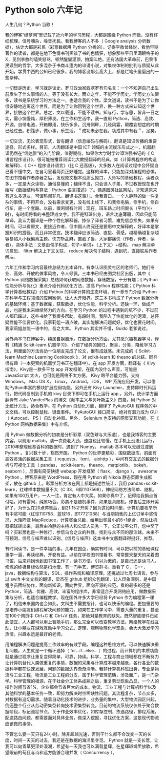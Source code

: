 # Python solo 六年记


人生几何？Python 当歌！


我的博客“绿萝间”里记载了近六年的学习历程，大都是围绕 Python 而做。没有仔细梳理，信号嘈杂，噪音扰民。看我博客的人不多（ Google analysis 分析数据），估计大都是彩民（彩票数据用 Python 分析的）。记得李敖曾经说，看他早期著作的读者，都是在地下色情书刊买错了书的色情狂，想象那些平日里满眼格子的X，见到李敖的嘻笑怒骂，顿然醍醐灌顶，拍案叫绝。还有法国大革命前，巴黎市民读到的哲学，大多混杂于书商斗篷内的诽谤小说，对集权体制的批判与质疑从此开始。学贯中西的公知已经很多，我的博客没那么高大上，都是烂笔头里磨出的一些杂碎。


一切皆是历史，学习就是读史。罗马政治家西塞罗有句名言：一个不知道自己出生前发生了什么事情的人，等于没有长大。而立之年，不能不学历史。学历史方法很多，读书是系统学习的方法之一，也适合我的个性。梁文道说，读书不是为了让你很安静地逃离这个世界，而是为了让你回到这个世界，换一种方式来认知这个世界，接触这个世界。总之，文以载道，不能不读书。知与行，学与思，皆非一日之功，需小锅慢炖，厚积薄发。在工作和生活中，我一直用 Python，简洁、高效、开源，自带电池，开箱即用，快乐多多。沉舟侧畔，几经风霜，颠覆妄想症的时期已经过去。积跬步，做小事，乐生活。＂成功未必在我，功成其中有我＂，足矣。


一切交流，无论表现形式，皆有翻译（信息编码与解码）。翻译是知识传播的重要途径，形式多样。目前，人肉翻译是中国 ICT 领域的主流娱乐形式之一，机器翻译仍然在“信达雅”的入门阶段，值得期待。如果你大学时学过谭浩强书记的《 C 语言程序设计》，很可能被推荐阅读北大教授翻译的经典，如《计算机程序的构造和解释》、《 C++ 程序设计语言》（比 C 还高级），大多数人在阅读过程中会怀疑自己看不懂中文，在自习室看两页正好睡觉。这样的译本，只能加深对编程的恐惧，在图书馆看作者原著之后，发现原文根本没那么拗口，大师写的基础教程，读者众多，一定是大众读物，通俗易懂的；翻译不当，只会误人子弟，不过教授现在也开始写《数据结构与算法：Python 语言描述》了。偶遇图灵社区网站，才知道原来有这么多道友，可谓热闹非凡。翻译书这事儿，合我胃口。一个人静静的做一件复杂的事情，不用开会，没有需求变更，没有线上线下，和我修电脑，修手机，修自行车，是一个套路。以前，很闲很有时间；现在，班车路上时间很长（平均1小时），有时间将看的书整理成文字。我不是科班出身，语言功底薄弱，因此只能简单译。我认为翻译是一种个性化解释器，掺杂了译者习惯，难免信息损失，如果有时间，可以看原文，更接近作者，但中国人终究还是要用中文解释的，好译本是掌握知识的捷径，而且非常便宜。技术翻译应该简洁、直接、骨感，越精确越复杂越容易陷入小我偏离主题。快刀斩乱麻，直截了当，大家都痛快（作者，译者，读者）。具体手法：文章由句子构成，句子=单词+（上下文）+结构。 map 解决单词意思、 filter 解决上下文关联、 reduce 解决句子结构，遇到坑，直接联系作者解决。


六年工作和学习内容最终总结为五本译作。有幸认识图灵社区的老师们，她们专业、高效、开放的做事风格，令人倾佩。三本书已经由图灵社区出版，其中《 Python 网络数据采集》总结如何获取网络数据，存储数据，十分有趣；《 Python 性能分析与优化》重点介绍代码优化方法，提高 Python 程序性能；《 Python 科学计算基础教程》介绍 Python 的科学计算的生态环境，有一章专门介绍 Python 在科学与工程领域的应用案例，让人大开眼界。这三本书构成了 Python 数据分析的基础环境：基于数据库，获取数据，优化性能，科学分析。还缺一环，做成产品，也是我未来继续努力的方向。在学习 Python 的过程中遇到的坑不少，不过前人都已踩过，这些书给了我很多帮助。有段时间，我陷入了性能优化的泥潭，总怀疑性能不佳要优化。我家莉姐一语点破，其实能解决问题就好，优化也要花时间。我家莉姐总能一语中的，吾之大幸。 Python 其实并不慢，Guido 老爹说过。


另外两本书在博客中，纯属自娱自乐。在数据分析方面，尤其感兴趣机器学习，译有《精通 Scikit-learn 机器学习》，介绍了经典的回归，聚类，分类，降维学习方法，用里面的方法协助一位朋友完成了论文，很有成就感。未完成的《 Scikit-learn Machine Learning Cookbook 》，对 scikit-learn 和 theano 的总结，同样很有趣（一本更赞的机器学习书正在翻译中）。在 app 开发方面，翻译有《 Kivy 指南》，Kivy是一款多平台 app 开发框架，在国内没什么声音，可能是 JavasScript 太火，也可能是网络不太方便。 Kivy 跨平台能力强，支持 Windows， Mac OS X， Linux， Android， iOS， WP 系统应用开发，可以借助Python丰富的模块扩展应用功能。另外还有 Kivy Launcher，支持即时代码运行，把代码复制到手机的 kivy 目录下即可在手机上运行 app 。另外，统计学方面翻译有 Jake VanderPlas 的博文《频率主义与贝叶斯主义》四篇，用 Python 对比统计方法，适合教学。在 Python 自动化方面，翻译了 PyAutoGUI 程序包的中文文档，可以控制鼠标、键盘事件。 PyAutoGUI 接口简洁，绝对有潜力成为 GUI（ Autocad， PS ）自动化神器。另外， Selenium 也支持的网页交互功能，在《 Python 网络数据采集》中有介绍。


用 Python 做数据分析的初衷是分析彩票（双色球与大乐透），也是我博客的主要内容，以前用 matlab，装一次费老大劲，速度也比较慢，在手机上没法儿运行，2010年整理维基百科的数据时，遇到了 Numpy， matlab 基本可以无缝过渡到 Python 。复兴数十步，豁然开朗。 Python 的世界更精彩，围绕数据库，前面有高效灵活的数据采集工具（ requests， lxml， aiohttp ），中间有交互式的数据分析与可视化工具（ pandas， scikit-learn， theano， matplotlib， bokeh， seaborn ），后面有简便快捷 webapp 开发框架（ flask， django ）， awesome Python 。博客原来是 WordPress，现在用 Python 的 Nikola 静态页面生成框架，放在 github 上。彩票分析方法在网上都是描述性统计，我用 pandas+scikit-learn，红球样本数据量不大（C 33，6即1107568），神经网络方法简单、随机。如果有100万用户，一人一注，肯定有人中大奖。如果你真中了，记得给我捐点首付哈。如有雷同，纯属巧合。彩票不是随机事件，如果是真随机，停售后立即开奖好了，为什么在20点停售后，到21:15才开奖？因为这段时间里，计算机要枚举所有中奖可能（红球110758，蓝球16，即17721088）与当期销售的上亿订单中奖情况，大矩阵做 MapReduce，计算奖金总数，给用出奖最小的6+1组合，然后让机器把球转出来，最后由冷静的主持人和公证人员秀一下，公正公平公开，您中奖了吗？买彩票也是一种修行，参悟乌合之众的共性，找到与众不同的那注球。未来不可预测，信号与噪声难以识别，《信号与噪声》这本书中文版翻译得挺好，推荐。


有时间读书，是一件幸福的事。几年在国企，确实有时间，可以把以前的基础课程重学一遍，再读经典，开卷有益。以前在学校图书馆看书，常常整天整天的呆着图书馆，后来莉姐也到图书馆工作了，读书方便。引以为傲的，是自己还是读书人，修炼的终极目标依然是扫地僧，有一门手艺，博览群书。重看了 C， C++， java，数据结构与算法，SQL，操作系统和编译原理，还挑战过七周七语言。参与过 swift 中文文档的翻译，梁杰在 github 组织众包翻译，让人印象深刻，是中国程序员团结协作，面向新知识，面向世界，面向开源的典范。看的最多的还是 Python，简洁、优雅、高效，丰富的程序库，非常适合开发网络应用，做数据采集与分析，也适合编程教学。现在国外许多大学已经将 Python 作为编程第一课了，相信未来国内也会如此。文科生不需要指针，也可以快乐的编程。更加重要的是培养小朋友们编程解决问题的能力。如果在工作学习中，需要大量的重复，甚至在100个网页中 Ctrl+C 和 Ctrl+V 任务，那绝对是教育的缺失。既然智能硬件已如此便宜，人人都可以用上智能手机，那么完全可以改变教学方法，网络教学在线互动，让小朋友在游戏互动中学习公式，定理，观察物理化学现象，会大大激发学习热情。兴趣永远是最好的老师。


用编程解决问题是提高工作效率的有效手段。编程这种思维方式，可以快速解决重复问题。人生就是一个循环选择（ for...if...else... ）的过程，而计算机的本质功能就是通过程序让重复变得简单，可靠，持续。科学，工程与商业领域都在不断努力让计算机替代人类做重复的事情，数据的采集与计算成本越来越低，各行各业的数据科学都在快速发展，问题的数据边界渐渐清晰。我非计算机科班出身，专业是物流与工业工程，物流是工业工程的分支，属于科学管理范畴，涉及面广，是一门杂学。科学管理的根源，在于社会分工体系成熟之后，重复劳动现象凸显，一个人的操作时间节省1%，企业都会节省巨大的成本。物流、工业工程与计算机科学以及其他科学的基本任务一致，即努力解决时空稀缺性问题。其流程复杂，节点众多，对数据有迫切需求。随着自动化技术的进步，业务量的集中，大型物流园区兴起，倒逼整个行业从劳动密集型转向技术密集型转变。目前的物流系统仅仅处于聚合数据阶段，标记流程节点，关于作业效率优化，如库存控制，拣选路径，排程系统，配送路由问题，都需要面对具体业务，做深入挖掘，寻找优化方案，这是现代物流应该做的事情。


不管怎么耍一天只有24小时。除非超越光速，否则干什么都不会改变一天的长度，时间一天天的过去，我还是在数据的海洋里寻觅。 Python 就是一支长篙，让我可以向青草更深处漫溯，希望有一天我也可以满载星辉，在星辉斑斓里放歌，希望眼前的苟且与诗和远方能够合理并发（ Concurrency ）。
